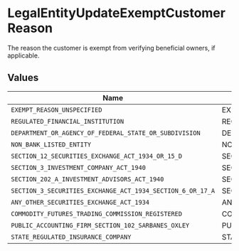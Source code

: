 # LegalEntityUpdateExemptCustomerReason

The reason the customer is exempt from verifying beneficial owners, if applicable.


## Values

| Name                                                       | Value                                                      |
| ---------------------------------------------------------- | ---------------------------------------------------------- |
| `EXEMPT_REASON_UNSPECIFIED`                                | EXEMPT_REASON_UNSPECIFIED                                  |
| `REGULATED_FINANCIAL_INSTITUTION`                          | REGULATED_FINANCIAL_INSTITUTION                            |
| `DEPARTMENT_OR_AGENCY_OF_FEDERAL_STATE_OR_SUBDIVISION`     | DEPARTMENT_OR_AGENCY_OF_FEDERAL_STATE_OR_SUBDIVISION       |
| `NON_BANK_LISTED_ENTITY`                                   | NON_BANK_LISTED_ENTITY                                     |
| `SECTION_12_SECURITIES_EXCHANGE_ACT_1934_OR_15_D`          | SECTION_12_SECURITIES_EXCHANGE_ACT_1934_OR_15D             |
| `SECTION_3_INVESTMENT_COMPANY_ACT_1940`                    | SECTION_3_INVESTMENT_COMPANY_ACT_1940                      |
| `SECTION_202_A_INVESTMENT_ADVISORS_ACT_1940`               | SECTION_202A_INVESTMENT_ADVISORS_ACT_1940                  |
| `SECTION_3_SECURITIES_EXCHANGE_ACT_1934_SECTION_6_OR_17_A` | SECTION_3_SECURITIES_EXCHANGE_ACT_1934_SECTION_6_OR_17A    |
| `ANY_OTHER_SECURITIES_EXCHANGE_ACT_1934`                   | ANY_OTHER_SECURITIES_EXCHANGE_ACT_1934                     |
| `COMMODITY_FUTURES_TRADING_COMMISSION_REGISTERED`          | COMMODITY_FUTURES_TRADING_COMMISSION_REGISTERED            |
| `PUBLIC_ACCOUNTING_FIRM_SECTION_102_SARBANES_OXLEY`        | PUBLIC_ACCOUNTING_FIRM_SECTION_102_SARBANES_OXLEY          |
| `STATE_REGULATED_INSURANCE_COMPANY`                        | STATE_REGULATED_INSURANCE_COMPANY                          |